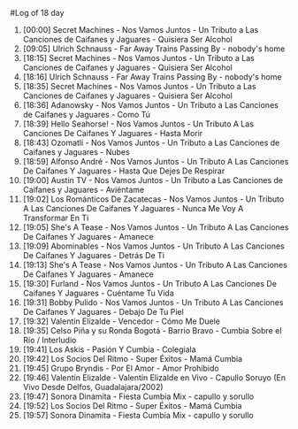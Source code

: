 #Log of 18 day

1. [00:00] Secret Machines - Nos Vamos Juntos - Un Tributo a Las Canciones de Caifanes y Jaguares - Quisiera Ser Alcohol
1. [09:05] Ulrich Schnauss - Far Away Trains Passing By - nobody's home
1. [18:15] Secret Machines - Nos Vamos Juntos - Un Tributo a Las Canciones de Caifanes y Jaguares - Quisiera Ser Alcohol
1. [18:16] Ulrich Schnauss - Far Away Trains Passing By - nobody's home
1. [18:35] Secret Machines - Nos Vamos Juntos - Un Tributo a Las Canciones de Caifanes y Jaguares - Quisiera Ser Alcohol
1. [18:36] Adanowsky - Nos Vamos Juntos - Un Tributo a Las Canciones de Caifanes y Jaguares - Como Tú
1. [18:39] Hello Seahorse! - Nos Vamos Juntos - Un Tributo A Las Canciones De Caifanes Y Jaguares - Hasta Morir
1. [18:43] Ozomatli - Nos Vamos Juntos - Un Tributo a Las Canciones de Caifanes y Jaguares - Nubes
1. [18:59] Alfonso André - Nos Vamos Juntos - Un Tributo A Las Canciones De Caifanes Y Jaguares - Hasta Que Dejes De Respirar
1. [19:00] Austin TV - Nos Vamos Juntos - Un Tributo a Las Canciones de Caifanes y Jaguares - Aviéntame
1. [19:02] Los Románticos De Zacatecas - Nos Vamos Juntos - Un Tributo A Las Canciones De Caifanes Y Jaguares - Nunca Me Voy A Transformar En Ti
1. [19:05] She's A Tease - Nos Vamos Juntos - Un Tributo A Las Canciones De Caifanes Y Jaguares - Amanece
1. [19:09] Abominables - Nos Vamos Juntos - Un Tributo A Las Canciones De Caifanes Y Jaguares - Detrás De Ti
1. [19:13] She's A Tease - Nos Vamos Juntos - Un Tributo A Las Canciones De Caifanes Y Jaguares - Amanece
1. [19:30] Furland - Nos Vamos Juntos - Un Tributo A Las Canciones De Caifanes Y Jaguares - Cuéntame Tu Vida
1. [19:31] Bobby Pulido - Nos Vamos Juntos - Un Tributo A Las Canciones De Caifanes Y Jaguares - Debajo De Tu Piel
1. [19:32] Valentín Elizalde - Vencedor - Cómo Me Duele
1. [19:35] Celso Piña y su Ronda Bogotá - Barrio Bravo - Cumbia Sobre el Río / Interludio
1. [19:41] Los Askis - Pasión Y Cumbia - Colegiala
1. [19:42] Los Socios Del Ritmo - Super Éxitos - Mamá Cumbia
1. [19:45] Grupo Bryndis - Por El Amor - Amor Prohibido
1. [19:46] Valentín Elizalde - Valentín Elizalde en Vivo - Capullo Soruyo (En Vivo Desde Delfos, Guadalajara/2002)
1. [19:47] Sonora Dinamita - Fiesta Cumbia Mix - capullo y sorullo
1. [19:52] Los Socios Del Ritmo - Super Éxitos - Mamá Cumbia
1. [19:57] Sonora Dinamita - Fiesta Cumbia Mix - capullo y sorullo
